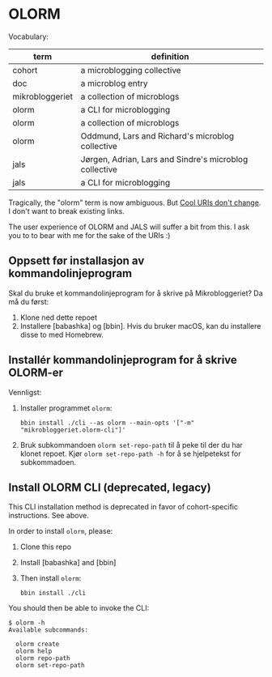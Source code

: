 # OLORM

Vocabulary:

| term            | definition                                             |
|-----------------|--------------------------------------------------------|
| cohort          | a microblogging collective                             |
| doc             | a microblog entry                                      |
| mikrobloggeriet | a collection of microblogs                             |
| olorm           | a CLI for microblogging                                |
| olorm           | a collection of microblogs                             |
| olorm           | Oddmund, Lars and Richard's microblog collective       |
| jals            | Jørgen, Adrian, Lars and Sindre's microblog collective |
| jals            | a CLI for microblogging                                |

Tragically, the "olorm" term is now ambiguous.
But [Cool URIs don't change].
I don't want to break existing links.

The user experience of OLORM and JALS will suffer a bit from this.
I ask you to to bear with me for the sake of the URIs :)

[Cool URIs don't change]: https://www.w3.org/Provider/Style/URI

## Oppsett før installasjon av kommandolinjeprogram

Skal du bruke et kommandolinjeprogram for å skrive på Mikrobloggeriet?
Da må du først:

1. Klone ned dette repoet
2. Installere [babashka] og [bbin].
   Hvis du bruker macOS, kan du installere disse to med Homebrew.

## Installér kommandolinjeprogram for å skrive OLORM-er

Vennligst:

1. Installer programmet `olorm`:

    ```shell
    bbin install ./cli --as olorm --main-opts '["-m" "mikrobloggeriet.olorm-cli"]'
    ```

2. Bruk subkommandoen `olorm set-repo-path` til å peke til der du har klonet repoet.
   Kjør `olorm set-repo-path -h` for å se hjelpetekst for subkommadoen.

## Install OLORM CLI (deprecated, legacy)

This CLI installation method is deprecated in favor of cohort-specific instructions.
See above.

In order to install `olorm`, please:

1. Clone this repo
2. Install [babashka] and [bbin]
3. Then install `olorm`:

    ```shell
    bbin install ./cli
    ```

You should then be able to invoke the CLI:

    $ olorm -h
    Available subcommands:

      olorm create
      olorm help
      olorm repo-path
      olorm set-repo-path

